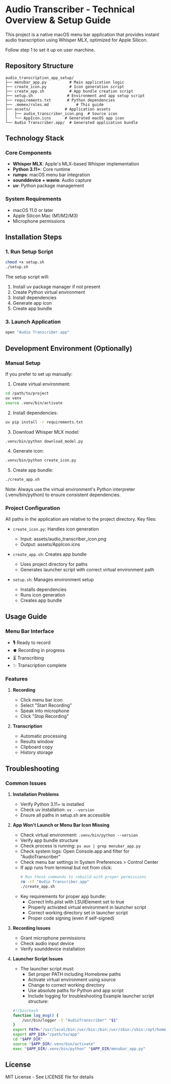 # Audio Transcriber - Technical Overview & Setup Guide

This project is a native macOS menu bar application that provides instant audio transcription using Whisper MLX, optimized for Apple Silicon.

Follow step 1 to set it up on user marchine.

## Repository Structure

```
audio_transcription_app_setup/
├── menubar_app.py          # Main application logic
├── create_icon.py          # Icon generation script
├── create_app.sh           # App bundle creation script
├── setup.sh               # Environment and app setup script
├── requirements.txt       # Python dependencies
├── .memex/rules.md            # This guide
├── assets/               # Application assets
│   ├── audio_transcriber_icon.png  # Source icon
│   └── AppIcon.icns      # Generated macOS app icon
└── Audio Transcriber.app/  # Generated application bundle
```

## Technology Stack

### Core Components
- **Whisper MLX**: Apple's MLX-based Whisper implementation
- **Python 3.11+**: Core runtime
- **rumps**: macOS menu bar integration
- **sounddevice + wavio**: Audio capture
- **uv**: Python package management

### System Requirements
- macOS 11.0 or later
- Apple Silicon Mac (M1/M2/M3)
- Microphone permissions

## Installation Steps

### 1. Run Setup Script
```bash
chmod +x setup.sh
./setup.sh
```

The setup script will:
1. Install uv package manager if not present
2. Create Python virtual environment
3. Install dependencies
4. Generate app icon
5. Create app bundle

### 3. Launch Application
```bash
open "Audio Transcriber.app"
```

## Development Environment (Optionally)

### Manual Setup
If you prefer to set up manually:

1. Create virtual environment:
```bash
cd /path/to/project
uv venv
source .venv/bin/activate
```

2. Install dependencies:
```bash
uv pip install -r requirements.txt
```

3. Download Whisper MLX model:
```bash
.venv/bin/python download_model.py
```

4. Generate icon:
```bash
.venv/bin/python create_icon.py
```

5. Create app bundle:
```bash
./create_app.sh
```

Note: Always use the virtual environment's Python interpreter (.venv/bin/python) to ensure consistent dependencies.

### Project Configuration

All paths in the application are relative to the project directory. Key files:

- `create_icon.py`: Handles icon generation
  - Input: assets/audio_transcriber_icon.png
  - Output: assets/AppIcon.icns

- `create_app.sh`: Creates app bundle
  - Uses project directory for paths
  - Generates launcher script with correct virtual environment path

- `setup.sh`: Manages environment setup
  - Installs dependencies
  - Runs icon generation
  - Creates app bundle

## Usage Guide

### Menu Bar Interface
- 🎙️ Ready to record
- ⏹️ Recording in progress
- ⏳ Transcribing
- ✨ Transcription complete

### Features
1. **Recording**
   - Click menu bar icon
   - Select "Start Recording"
   - Speak into microphone
   - Click "Stop Recording"

2. **Transcription**
   - Automatic processing
   - Results window
   - Clipboard copy
   - History storage

## Troubleshooting

### Common Issues

1. **Installation Problems**
   - Verify Python 3.11+ is installed
   - Check uv installation: `uv --version`
   - Ensure all paths in setup.sh are accessible

2. **App Won't Launch or Menu Bar Icon Missing**
   - Check virtual environment: `.venv/bin/python --version`
   - Verify app bundle structure
   - Check process is running: `ps aux | grep menubar_app.py`
   - Check system logs: Open Console.app and filter for "AudioTranscriber"
   - Check menu bar settings in System Preferences > Control Center
   - If app runs from terminal but not from click:
     ```bash
     # Run these commands to rebuild with proper permissions
     rm -rf "Audio Transcriber.app"
     ./create_app.sh
     ```
   - Key requirements for proper app bundle:
     - Correct Info.plist with LSUIElement set to true
     - Properly activated virtual environment in launcher script
     - Correct working directory set in launcher script
     - Proper code signing (even if self-signed)

3. **Recording Issues**
   - Grant microphone permissions
   - Check audio input device
   - Verify sounddevice installation

4. **Launcher Script Issues**
   - The launcher script must:
     - Set proper PATH including Homebrew paths
     - Activate virtual environment using source
     - Change to correct working directory
     - Use absolute paths for Python and app script
     - Include logging for troubleshooting
   Example launcher script structure:
   ```bash
   #!/bin/bash
   function log_msg() {
       /usr/bin/logger -t "AudioTranscriber" "$1"
   }
   export PATH="/usr/local/bin:/usr/bin:/bin:/usr/sbin:/sbin:/opt/homebrew/bin:$PATH"
   export APP_DIR="/path/to/app"
   cd "$APP_DIR"
   source "$APP_DIR/.venv/bin/activate"
   exec "$APP_DIR/.venv/bin/python" "$APP_DIR/menubar_app.py"
   ```

## License
MIT License - See LICENSE file for details
